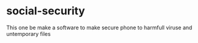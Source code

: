 # social-security
This one be make a software to make secure phone to harmfull viruse and untemporary files 

